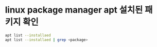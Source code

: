 # linux package manager apt 설치된 패키지 확인

```sh
apt list --installaed
apt list --installaed | grep <package>
```
